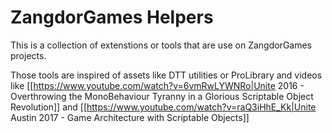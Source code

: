 # ZangdorGames Helpers

This is a collection of extenstions or tools that are use on ZangdorGames projects.

Those tools are inspired of assets like DTT utilities or ProLibrary and videos like [[https://www.youtube.com/watch?v=6vmRwLYWNRo|Unite 2016 - Overthrowing the MonoBehaviour Tyranny in a Glorious Scriptable Object Revolution]] and [[https://www.youtube.com/watch?v=raQ3iHhE_Kk|Unite Austin 2017 - Game Architecture with Scriptable Objects]]